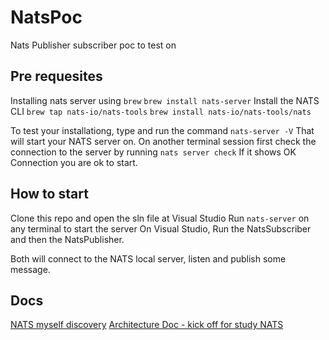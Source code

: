
# NatsPoc
Nats Publisher subscriber poc to test on 


## Pre requesites 
 
Installing nats server using `brew`
`brew install nats-server`
Install the NATS CLI
`brew tap nats-io/nats-tools` 
`brew install nats-io/nats-tools/nats`

To test your installationg, type and run the command
`nats-server -V`
That will start your NATS server on.
On another terminal session first check the connection to the server by running `nats server check`
If it shows OK Connection you are ok to start.
## How to start 
 
Clone this repo and open the sln file at Visual Studio
Run `nats-server` on any terminal to start the server
On Visual Studio, Run the NatsSubscriber and then the NatsPublisher. 

Both will connect to the NATS local server, listen and publish some message.

## Docs
[NATS myself discovery](https://docs.google.com/document/d/1NS33yRNLtfb2vD40GVQhuYbZ0_Vk4zAopJQnW8Rhg1E/edit)
[Architecture Doc - kick off for study NATS](https://github.com/clinician-nexus/app-architecture-documentation/blob/main/services/communication/protocols/nats.md)
